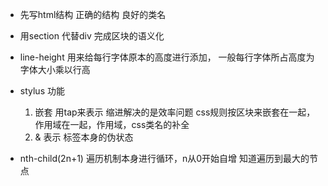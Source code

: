 - 先写html结构
    正确的结构
    良好的类名

- 用section 代替div 完成区块的语义化

- line-height
    用来给每行字体原本的高度进行添加， 一般每行字体所占高度为 字体大小乘以行高

- stylus 功能
    1. 嵌套 用tap来表示 缩进解决的是效率问题 css规则按区块来嵌套在一起，作用域在一起，作用域，css类名的补全
    2. & 表示 标签本身的伪状态

- nth-child(2n+1)
    遍历机制本身进行循环，n从0开始自增 知道遍历到最大的节点